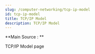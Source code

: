 ```yaml
---
slug: /computer-networking/tcp-ip-model
id: tcp-ip-model
title: TCP/IP Model
description: TCP/IP Model
---
```


**Main Source : **

TCP/IP Model page
